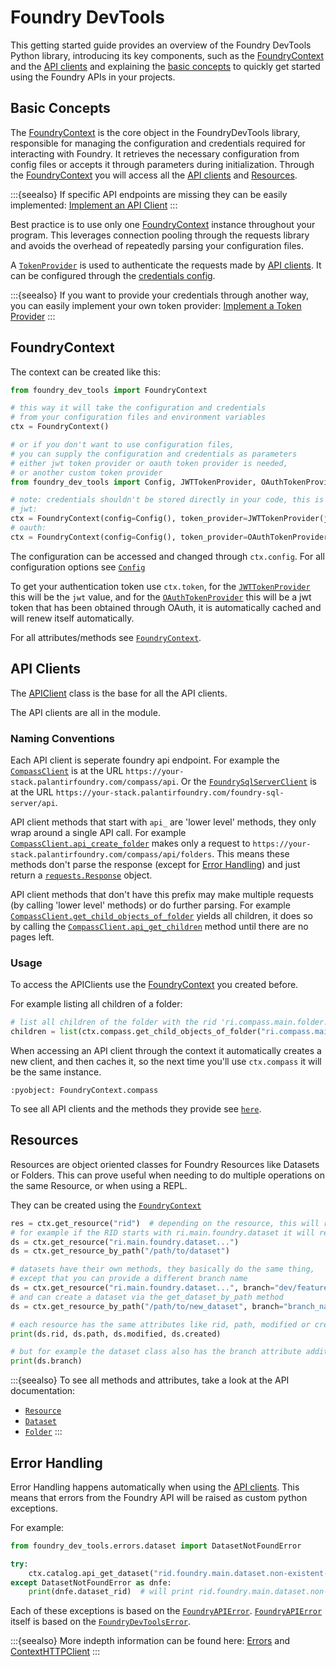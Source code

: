 # Foundry DevTools

This getting started guide provides an overview of the Foundry DevTools Python library, 
introducing its key components, such as the [FoundryContext] and the [API clients]
and explaining the [basic concepts] to quickly get started using the Foundry APIs in your projects.

## Basic Concepts

The [FoundryContext] is the core object in the FoundryDevTools library, 
responsible for managing the configuration and credentials required for interacting with Foundry. 
It retrieves the necessary configuration from config files or accepts it through parameters during initialization.
Through the [FoundryContext] you will access all the [API clients] and [Resources].

:::{seealso}
If specific API endpoints are missing they can be easily implemented: [Implement an API Client]
:::

Best practice is to use only one [FoundryContext] instance throughout your program.
This leverages connection pooling through the requests library and avoids the overhead of repeatedly parsing your configuration files.

A [`TokenProvider`] is used to authenticate the requests made by [API clients].
It can be configured through the [credentials config].

:::{seealso}
If you want to provide your credentials through another way, you can easily implement your own token provider: [Implement a Token Provider]
:::

## FoundryContext

The context can be created like this:

```python
from foundry_dev_tools import FoundryContext

# this way it will take the configuration and credentials
# from your configuration files and environment variables
ctx = FoundryContext()

# or if you don't want to use configuration files,
# you can supply the configuration and credentials as parameters
# either jwt token provider or oauth token provider is needed,
# or another custom token provider
from foundry_dev_tools import Config, JWTTokenProvider, OAuthTokenProvider

# note: credentials shouldn't be stored directly in your code, this is just an example
# jwt:
ctx = FoundryContext(config=Config(), token_provider=JWTTokenProvider(jwt="..."))
# oauth:
ctx = FoundryContext(config=Config(), token_provider=OAuthTokenProvider(client_id="..."))
```

The configuration can be accessed and changed through `ctx.config`. For all configuration options see [`Config`]

To get your authentication token use `ctx.token`, for the [`JWTTokenProvider`] this will be the `jwt` value, and for the [`OAuthTokenProvider`] this will be a jwt token that has been obtained through OAuth, it is automatically cached and will renew itself automatically.

For all attributes/methods see [`FoundryContext`].

## API Clients

The [APIClient](#foundry_dev_tools.clients.api_client.APIClient) class is the base for all the API clients.

The API clients are all in the [](#foundry_dev_tools.clients) module.

### Naming Conventions

Each API client is seperate foundry api endpoint.
For example the [`CompassClient`](#foundry_dev_tools.clients.compass.CompassClient) is at the URL `https://your-stack.palantirfoundry.com/compass/api`.
Or the [`FoundrySqlServerClient`](#foundry_dev_tools.clients.foundry_sql_server.FoundrySqlServerClient) is at the URL `https://your-stack.palantirfoundry.com/foundry-sql-server/api`.

API client methods that start with `api_` are 'lower level' methods, they only wrap around a single API call.
For example [`CompassClient.api_create_folder`](#foundry_dev_tools.clients.compass.CompassClient.api_create_folder) makes only a request to `https://your-stack.palantirfoundry.com/compass/api/folders`.
This means these methods don't parse the response (except for [Error Handling](#error-handling)) and just return a [`requests.Response`](#requests.Response) object.

API client methods that don't have this prefix may make multiple requests (by calling 'lower level' methods) or do further parsing.
For example [`CompassClient.get_child_objects_of_folder`](#foundry_dev_tools.clients.compass.CompassClient.api_create_folder) yields all children,
it does so by calling the [`CompassClient.api_get_children`](#foundry_dev_tools.clients.compass.CompassClient.api_get_children) method until there are no pages left.


### Usage

To access the APIClients use the [FoundryContext] you created before.

For example listing all children of a folder:

```python
# list all children of the folder with the rid 'ri.compass.main.folder....'
children = list(ctx.compass.get_child_objects_of_folder("ri.compass.main.folder...."))
```

When accessing an API client through the context it automatically creates a new client, and then caches it, so the next time you'll use `ctx.compass` it will be the same instance.

```{literalinclude} ../../src/foundry_dev_tools/config/context.py
:pyobject: FoundryContext.compass
```

To see all API clients and the methods they provide see [`here`](#foundry_dev_tools.clients).

## Resources

Resources are object oriented classes for Foundry Resources like Datasets or Folders.
This can prove useful when needing to do multiple operations on the same Resource, or when using a REPL.

They can be created using the [`FoundryContext`]

```python
res = ctx.get_resource("rid")  # depending on the resource, this will return a different class
# for example if the RID starts with ri.main.foundry.dataset it will return a Dataset class
ds = ctx.get_resource("ri.main.foundry.dataset...")
ds = ctx.get_resource_by_path("/path/to/dataset")

# datasets have their own methods, they basically do the same thing,
# except that you can provide a different branch name
ds = ctx.get_resource("ri.main.foundry.dataset...", branch="dev/feature1")
# and can create a dataset via the get_dataset_by_path method
ds = ctx.get_resource_by_path("/path/to/new_dataset", branch="branch_name", create_if_not_exists=True)

# each resource has the same attributes like rid, path, modified or created
print(ds.rid, ds.path, ds.modified, ds.created)

# but for example the dataset class also has the branch attribute additionally
print(ds.branch)
```

:::{seealso}
To see all methods and attributes, take a look at the API documentation:

- [`Resource`] 
- [`Dataset`] 
- [`Folder`] 
:::

## Error Handling

Error Handling happens automatically when using the [API clients].
This means that errors from the Foundry API will be raised as custom python exceptions.

For example:
```python
from foundry_dev_tools.errors.dataset import DatasetNotFoundError

try:
    ctx.catalog.api_get_dataset("rid.foundry.main.dataset.non-existent-rid")
except DatasetNotFoundError as dnfe:
    print(dnfe.dataset_rid)  # will print rid.foundry.main.dataset.non-existent-rid
```

Each of these exceptions is based on the [`FoundryAPIError`](#foundry_dev_tools.errors.meta.FoundryAPIError).
[`FoundryAPIError`](#foundry_dev_tools.errors.meta.FoundryAPIError) itself is based on the [`FoundryDevToolsError`](#foundry_dev_tools.errors.meta.FoundryDevToolsError).

:::{seealso}
More indepth information can be found here: [Errors](/dev/architecture/errors.md) and [ContextHTTPClient](/dev/architecture/foundry_context_implementation.md#client)
:::

[FoundryContext]: #foundrycontext
[API clients]: #api-clients
[basic concepts]: #basic-concepts
[Resources]: #resources
[`Config`]: #foundry_dev_tools.config.config.Config
[`TokenProvider`]: #foundry_dev_tools.config.token_provider
[credentials config]: ../configuration.md#credentials-configuration
[Implement an API Client]: /dev/architecture/api_client_implementation.md 
[Implement a Token Provider]: /dev/architecture/token_provider_implementation.md
[`JWTTokenProvider`]: #foundry_dev_tools.config.token_provider.JWTTokenProvider
[`OAuthTokenProvider`]: #foundry_dev_tools.config.token_provider.OAuthTokenProvider
[`FoundryContext`]: #foundry_dev_tools.config.context.FoundryContext
[`Resource`]: #foundry_dev_tools.resources.resource.Resource
[`Dataset`]: #foundry_dev_tools.resources.dataset.Dataset
[`Folder`]: #foundry_dev_tools.resources.folder.Folder
